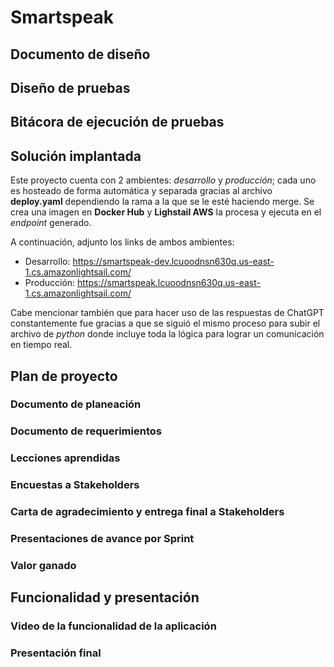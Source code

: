 # Smartspeak

## Documento de diseño

## Diseño de pruebas

## Bitácora de ejecución de pruebas

## Solución implantada
Este proyecto cuenta con 2 ambientes: _desarrollo_ y _producción_; cada uno es hosteado de forma automática y separada gracias al archivo **deploy.yaml** dependiendo la rama a la que se le esté haciendo merge. Se crea una imagen en **Docker Hub** y **Lighstail AWS** la procesa y ejecuta en el _endpoint_ generado.

A continuación, adjunto los links de ambos ambientes:
- Desarrollo: https://smartspeak-dev.lcuoodnsn630q.us-east-1.cs.amazonlightsail.com/
- Producción: https://smartspeak.lcuoodnsn630q.us-east-1.cs.amazonlightsail.com/

Cabe mencionar también que para hacer uso de las respuestas de ChatGPT constantemente fue gracias a que se siguió el mismo proceso para subir el archivo de _python_ donde incluye toda la lógica para lograr un comunicación en tiempo real.

## Plan de proyecto
### Documento de planeación
### Documento de requerimientos
### Lecciones aprendidas
### Encuestas a Stakeholders
### Carta de agradecimiento y entrega final a Stakeholders
### Presentaciones de avance por Sprint
### Valor ganado

## Funcionalidad y presentación
### Video de la funcionalidad de la aplicación
### Presentación final
